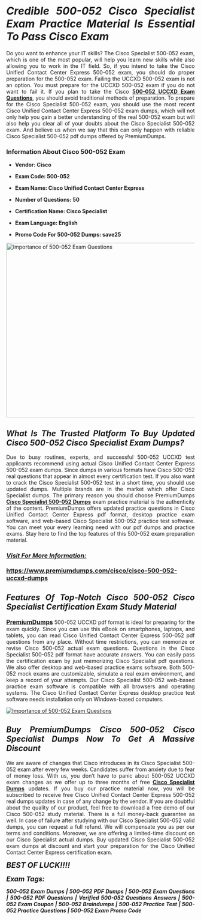 <h1 style="text-align: justify;"><strong><em>Credible 500-052 Cisco Specialist Exam Practice Material Is Essential To Pass Cisco Exam</em></strong></h1>

<p style="text-align: justify;">Do you want to enhance your IT skills? The Cisco Specialist 500-052 exam, which is one of the most popular, will help you learn new skills while also allowing you to work in the IT field. So, if you intend to take the Cisco Unified Contact Center Express 500-052 exam, you should do proper preparation for the 500-052 exam. Failing the UCCXD 500-052 exam is not an option. You must prepare for the UCCXD 500-052 exam if you do not want to fail it. If you plan to take the Cisco <strong><a href="https://www.premiumdumps.com/cisco/cisco-500-052-uccxd-dumps">500-052 UCCXD Exam Questions</a></strong>, you should avoid traditional methods of preparation. To prepare for the Cisco Specialist 500-052 exam, you should use the most recent Cisco Unified Contact Center Express 500-052 exam dumps, which will not only help you gain a better understanding of the real 500-052 exam but will also help you clear all of your doubts about the Cisco Specialist 500-052 exam. And believe us when we say that this can only happen with reliable Cisco Specialist 500-052 pdf dumps offered by PremiumDumps.</p>

<h3 style="text-align: justify;"><strong>Information About Cisco 500-052 Exam</strong></h3>

<ul>
	<li>
	<p style="text-align: justify;"><b>Vendor: Cisco</b></p>
	</li>
	<li>
	<p style="text-align: justify;"><b>Exam Code: 500-052</b></p>
	</li>
	<li>
	<p style="text-align: justify;"><b>Exam Name: Cisco Unified Contact Center Express</b></p>
	</li>
	<li>
	<p style="text-align: justify;"><b>Number of Questions: 50</b></p>
	</li>
	<li>
	<p style="text-align: justify;"><b>Certification Name: Cisco Specialist</b></p>
	</li>
	<li>
	<p style="text-align: justify;"><b>Exam Language: English</b></p>
	</li>
	<li>
	<p style="text-align: justify;"><b>Promo Code For 500-052 Dumps: save25</b></p>
	</li>
</ul>

<p style="text-align: justify;"><a href="https://www.premiumdumps.com/cisco/cisco-500-052-uccxd-dumps"><img alt="Importance of 500-052 Exam Questions" src="https://i.imgur.com/P39uA2n.jpg" style="width: 700px; height: 465px;" /></a></p>

<h2 style="text-align: justify;"><strong><em>What Is The Trusted Platform To Buy Updated Cisco 500-052 Cisco Specialist Exam Dumps?</em></strong></h2>

<p style="text-align: justify;">Due to busy routines, experts, and successful 500-052 UCCXD test applicants recommend using actual Cisco Unified Contact Center Express 500-052 exam dumps. Since dumps in various formats have Cisco 500-052 real questions that appear in almost every certification test. If you also want to crack the Cisco Specialist 500-052 test in a short time, you should use updated dumps. Multiple brands are in the market which offer Cisco Specialist dumps. The primary reason you should choose PremiumDumps <a href="https://www.premiumdumps.com/cisco/cisco-500-052-uccxd-dumps"><strong>Cisco Specialist 500-052 Dumps</strong></a> exam practice material is the authenticity of the content. PremiumDumps offers updated practice questions in Cisco Unified Contact Center Express pdf format, desktop practice exam software, and web-based Cisco Specialist 500-052 practice test software. You can meet your every learning need with our pdf dumps and practice exams. Stay here to find the top features of this 500-052 exam preparation material.</p>

<h3 style="text-align: justify;"><strong><u><i>Visit For More Information:</i></u><br />
<br />
<a href="https://www.premiumdumps.com/cisco/cisco-500-052-uccxd-dumps">https://www.premiumdumps.com/cisco/cisco-500-052-uccxd-dumps</a></strong></h3>

<h2 style="text-align: justify;"><strong><em>Features Of Top-Notch Cisco 500-052 Cisco Specialist Certification Exam Study Material</em></strong></h2>

<p style="text-align: justify;"><span style="font-size:16px;"><strong><a href="https://www.premiumdumps.com/">PremiumDumps</a></strong></span> 500-052 UCCXD pdf format is ideal for preparing for the exam quickly. Since you can use this eBook on smartphones, laptops, and tablets, you can read Cisco Unified Contact Center Express 500-052 pdf questions from any place. Without time restrictions, you can memorize or revise Cisco 500-052 actual exam questions. Questions in the Cisco Specialist 500-052 pdf format have accurate answers. You can easily pass the certification exam by just memorizing Cisco Specialist pdf questions. We also offer desktop and web-based practice exams software. Both 500-052 mock exams are customizable, simulate a real exam environment, and keep a record of your attempts. Our Cisco Specialist 500-052 web-based practice exam software is compatible with all browsers and operating systems. The Cisco Unified Contact Center Express desktop practice test software needs installation only on Windows-based computers.</p>

<p style="text-align: justify;"><a href="https://www.premiumdumps.com/cisco/cisco-500-052-uccxd-dumps"><img alt="Importance of 500-052 Exam Questions" src="https://i.imgur.com/2KPb8yb.jpg" /></a></p>

<h2 style="text-align: justify;"><strong><em>Buy PremiumDumps Cisco 500-052 Cisco Specialist Dumps Now To Get A Massive Discount</em></strong></h2>

<p style="text-align: justify;">We are aware of changes that Cisco introduces in its Cisco Specialist 500-052 exam after every few weeks. Candidates suffer from anxiety due to fear of money loss. With us, you don’t have to panic about 500-052 UCCXD exam changes as we offer up to three months of free <strong><a href="https://www.premiumdumps.com/cisco/cisco-specialist-exam-dumps">Cisco Specialist Dumps</a></strong> updates. If you buy our practice material now, you will be subscribed to receive free Cisco Unified Contact Center Express 500-052 real dumps updates in case of any change by the vendor. If you are doubtful about the quality of our product, feel free to download a free demo of our Cisco 500-052 study material. There is a full money-back guarantee as well. In case of failure after studying with our Cisco Specialist 500-052 valid dumps, you can request a full refund. We will compensate you as per our terms and conditions. Moreover, we are offering a limited-time discount on our Cisco Specialist actual dumps. Buy updated Cisco Specialist 500-052 exam dumps at discount and start your preparation for the Cisco Unified Contact Center Express certification exam.</p>

<p style="text-align: justify;"><em><span style="font-size:20px;"><strong>BEST OF LUCK!!!!</strong></span></em></p>

<p style="text-align: justify;"><span style="font-size:18px;"><strong><em>Exam Tags:</em></strong></span><span style="font-size:20px;"><strong><em> </em></strong></span></p>

<p style="text-align: justify;"><span style="font-size:14px;"><strong><em>500-052 Exam Dumps | 500-052 PDF Dumps | 500-052 Exam Questions | 500-052 PDF Questions | Verified 500-052 Questions Answers | 500-052 Exam Coupon | 500-052 Braindumps | 500-052 Practice Test | 500-052 Practice Questions | 500-052 Exam Promo Code</em></strong></span></p>
